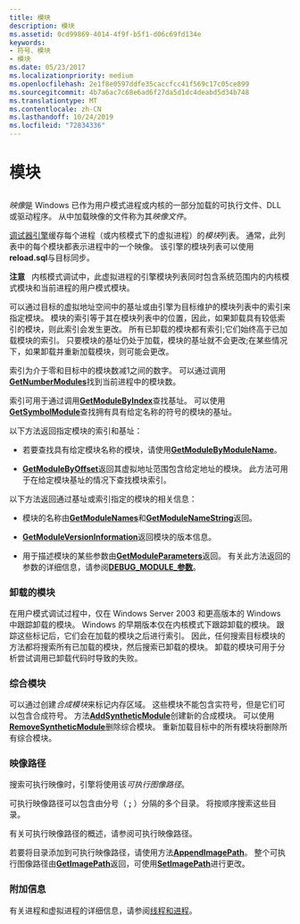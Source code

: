 ```yaml
---
title: 模块
description: 模块
ms.assetid: 0cd99869-4014-4f9f-b5f1-d06c69fd134e
keywords:
- 符号、模块
- 模块
ms.date: 05/23/2017
ms.localizationpriority: medium
ms.openlocfilehash: 2e1f8e0597ddfe35caccfcc41f569c17c05ce899
ms.sourcegitcommit: 4b7a6ac7c68e6ad6f27da5d1dc4deabd5d34b748
ms.translationtype: MT
ms.contentlocale: zh-CN
ms.lasthandoff: 10/24/2019
ms.locfileid: "72834336"
---
```

# <a name="modules"></a>模块


## <span id="modules"></span><span id="MODULES"></span>


*映像*是 Windows 已作为用户模式进程或内核的一部分加载的可执行文件、DLL 或驱动程序。 从中加载映像的文件称为其*映像文件*。

[调试器引擎](introduction.md#debugger-engine)缓存每个进程（或内核模式下的虚拟进程）的*模块*列表。 通常，此列表中的每个模块都表示进程中的一个映像。 该引擎的模块列表可以使用**reload.sql**与目标同步。

**注意**   内核模式调试中，此虚拟进程的引擎模块列表同时包含系统范围内的内核模式模块和当前进程的用户模式模块。

 

可以通过目标的虚拟地址空间中的基址或由引擎为目标维护的模块列表中的索引来指定模块。 模块的索引等于其在模块列表中的位置，因此，如果卸载具有较低索引的模块，则此索引会发生更改。 所有已卸载的模块都有索引;它们始终高于已加载模块的索引。 只要模块的基址仍处于加载，模块的基址就不会更改;在某些情况下，如果卸载并重新加载模块，则可能会更改。

索引为介于零和目标中的模块数减1之间的数字。 可以通过调用[**GetNumberModules**](https://docs.microsoft.com/windows-hardware/drivers/ddi/dbgeng/nf-dbgeng-idebugsymbols3-getnumbermodules)找到当前进程中的模块数。

索引可用于通过调用[**GetModuleByIndex**](https://docs.microsoft.com/windows-hardware/drivers/ddi/dbgeng/nf-dbgeng-idebugsymbols3-getmodulebyindex)查找基址。 可以使用[**GetSymbolModule**](https://docs.microsoft.com/windows-hardware/drivers/ddi/dbgeng/nf-dbgeng-idebugsymbols3-getsymbolmodule)查找拥有具有给定名称的符号的模块的基址。

以下方法返回指定模块的索引和基址：

-   若要查找具有给定模块名称的模块，请使用[**GetModuleByModuleName**](https://docs.microsoft.com/windows-hardware/drivers/ddi/dbgeng/nf-dbgeng-idebugsymbols3-getmodulebymodulename)。

-   [**GetModuleByOffset**](https://docs.microsoft.com/windows-hardware/drivers/ddi/dbgeng/nf-dbgeng-idebugsymbols3-getmodulebyoffset)返回其虚拟地址范围包含给定地址的模块。 此方法可用于在给定模块基址的情况下查找模块索引。

以下方法返回通过基址或索引指定的模块的相关信息：

-   模块的名称由[**GetModuleNames**](https://docs.microsoft.com/windows-hardware/drivers/ddi/dbgeng/nf-dbgeng-idebugsymbols3-getmodulenames)和[**GetModuleNameString**](https://docs.microsoft.com/windows-hardware/drivers/ddi/dbgeng/nf-dbgeng-idebugsymbols3-getmodulenamestring)返回。

-   [**GetModuleVersionInformation**](https://docs.microsoft.com/windows-hardware/drivers/ddi/dbgeng/nf-dbgeng-idebugsymbols3-getmoduleversioninformation)返回模块的版本信息。

-   用于描述模块的某些参数由[**GetModuleParameters**](https://docs.microsoft.com/windows-hardware/drivers/ddi/dbgeng/nf-dbgeng-idebugsymbols3-getmoduleparameters)返回。 有关此方法返回的参数的详细信息，请参阅[**DEBUG\_MODULE\_参数**](https://docs.microsoft.com/windows-hardware/drivers/ddi/dbgeng/ns-dbgeng-_debug_module_parameters)。

### <a name="span-idunloaded_modulesspanspan-idunloaded_modulesspanunloaded-modules"></a><span id="unloaded_modules"></span><span id="UNLOADED_MODULES"></span>卸载的模块

在用户模式调试过程中，仅在 Windows Server 2003 和更高版本的 Windows 中跟踪卸载的模块。 Windows 的早期版本仅在内核模式下跟踪卸载的模块。 跟踪这些标记后，它们会在加载的模块之后进行索引。 因此，任何搜索目标模块的方法都将搜索所有已加载的模块，然后搜索已卸载的模块。 卸载的模块可用于分析尝试调用已卸载代码时导致的失败。

### <a name="span-idsynthetic_modulesspanspan-idsynthetic_modulesspan-synthetic-modules"></a><span id="synthetic_modules"></span><span id="SYNTHETIC_MODULES"></span>综合模块

可以通过创建*合成模块*来标记内存区域。 这些模块不能包含实符号，但是它们可以包含合成符号。 方法[**AddSyntheticModule**](https://docs.microsoft.com/windows-hardware/drivers/ddi/dbgeng/nf-dbgeng-idebugsymbols3-addsyntheticmodule)创建新的合成模块。 可以使用[**RemoveSyntheticModule**](https://docs.microsoft.com/windows-hardware/drivers/ddi/dbgeng/nf-dbgeng-idebugsymbols3-removesyntheticmodule)删除综合模块。 重新加载目标中的所有模块将删除所有综合模块。

### <a name="span-idimage_pathspanspan-idimage_pathspanimage-path"></a><span id="image_path"></span><span id="IMAGE_PATH"></span>映像路径

搜索可执行映像时，引擎将使用该*可执行图像路径*。

可执行映像路径可以包含由分号（ **;** ）分隔的多个目录。 将按顺序搜索这些目录。

有关可执行映像路径的概述，请参阅可执行映像路径。

若要将目录添加到可执行映像路径，请使用方法[**AppendImagePath**](https://docs.microsoft.com/windows-hardware/drivers/ddi/dbgeng/nf-dbgeng-idebugsymbols3-appendimagepath)。 整个可执行图像路径由[**GetImagePath**](https://docs.microsoft.com/windows-hardware/drivers/ddi/dbgeng/nf-dbgeng-idebugsymbols3-getimagepath)返回，可使用[**SetImagePath**](https://docs.microsoft.com/windows-hardware/drivers/ddi/dbgeng/nf-dbgeng-idebugsymbols3-setimagepath)进行更改。

### <a name="span-idadditional_informationspanspan-idadditional_informationspanadditional-information"></a><span id="additional_information"></span><span id="ADDITIONAL_INFORMATION"></span>附加信息

有关进程和虚拟进程的详细信息，请参阅[线程和进程](controlling-threads-and-processes.md)。

 

 





